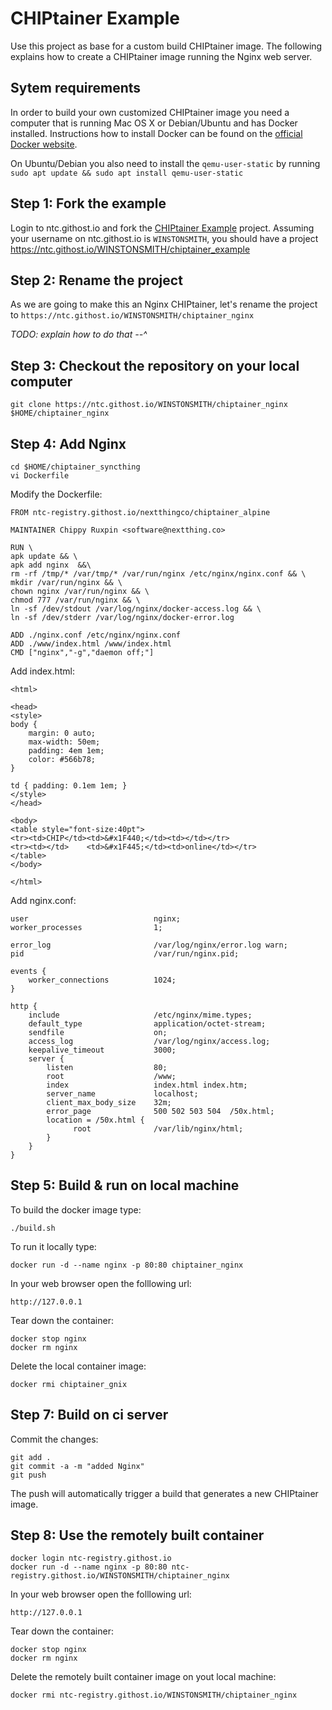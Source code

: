 # CHIPtainer Example

Use this project as base for a custom build CHIPtainer image.
The following explains how to create a CHIPtainer image running the Nginx web server.

## Sytem requirements
In order to build your own customized CHIPtainer image you need a computer
that is running  Mac OS X or Debian/Ubuntu and has Docker installed.
Instructions how to install Docker can be found on the
[official Docker website](https://docs.docker.com/engine/getstarted/step_one/#step-1-get-docker).


On Ubuntu/Debian you also need to install the `qemu-user-static` by running
```sudo apt update && sudo apt install qemu-user-static```

## Step 1: Fork the example
Login to ntc.githost.io and fork the [CHIPtainer Example](https://ntc.githost.io/NextThingCo/chiptainer_example) project.
Assuming your username on ntc.githost.io is `WINSTONSMITH`, you should have a project https://ntc.githost.io/WINSTONSMITH/chiptainer_example

## Step 2: Rename the project
As we are going to make this an Nginx CHIPtainer, let's rename the project to
`https://ntc.githost.io/WINSTONSMITH/chiptainer_nginx`

_TODO: explain how to do that --^_

## Step 3: Checkout the repository on your local computer
```
git clone https://ntc.githost.io/WINSTONSMITH/chiptainer_nginx $HOME/chiptainer_nginx
```

## Step 4: Add Nginx
```
cd $HOME/chiptainer_syncthing
vi Dockerfile
```

Modify the Dockerfile:
```
FROM ntc-registry.githost.io/nextthingco/chiptainer_alpine

MAINTAINER Chippy Ruxpin <software@nextthing.co>

RUN \
apk update && \
apk add nginx  &&\
rm -rf /tmp/* /var/tmp/* /var/run/nginx /etc/nginx/nginx.conf && \
mkdir /var/run/nginx && \
chown nginx /var/run/nginx && \
chmod 777 /var/run/nginx && \
ln -sf /dev/stdout /var/log/nginx/docker-access.log && \
ln -sf /dev/stderr /var/log/nginx/docker-error.log

ADD ./nginx.conf /etc/nginx/nginx.conf
ADD ./www/index.html /www/index.html
CMD ["nginx","-g","daemon off;"]
```

Add index.html:
```
<html>

<head>
<style>
body {
    margin: 0 auto;
    max-width: 50em;
    padding: 4em 1em;
    color: #566b78;
}

td { padding: 0.1em 1em; }
</style>
</head>

<body>
<table style="font-size:40pt">
<tr><td>CHIP</td><td>&#x1F440;</td><td></td></tr>
<tr><td></td>    <td>&#x1F445;</td><td>online</td></tr>
</table>
</body>

</html>
```

Add nginx.conf:
```
user                            nginx;
worker_processes                1;

error_log                       /var/log/nginx/error.log warn;
pid                             /var/run/nginx.pid;

events {
    worker_connections          1024;
}

http {
    include                     /etc/nginx/mime.types;
    default_type                application/octet-stream;
    sendfile                    on;
    access_log                  /var/log/nginx/access.log;
    keepalive_timeout           3000;
    server {
        listen                  80;
        root                    /www;
        index                   index.html index.htm;
        server_name             localhost;
        client_max_body_size    32m;
        error_page              500 502 503 504  /50x.html;
        location = /50x.html {
              root              /var/lib/nginx/html;
        }
    }
}
```

## Step 5: Build & run on local machine

To build the docker image type:
```
./build.sh
```

To run it locally type:
```
docker run -d --name nginx -p 80:80 chiptainer_nginx
```

In your web browser open the folllowing url:
```
http://127.0.0.1
```

Tear down the container:
```
docker stop nginx
docker rm nginx
```

Delete the local container image:
```
docker rmi chiptainer_gnix
```

## Step 7: Build on ci server

Commit the changes:
```
git add .
git commit -a -m "added Nginx"
git push
```

The push will automatically trigger a build that generates a new CHIPtainer image.


## Step 8: Use the remotely built container
```
docker login ntc-registry.githost.io
docker run -d --name nginx -p 80:80 ntc-registry.githost.io/WINSTONSMITH/chiptainer_nginx
```
In your web browser open the folllowing url:
```
http://127.0.0.1
```

Tear down the container:
```
docker stop nginx
docker rm nginx
```

Delete the remotely built container image on yout local machine:
```
docker rmi ntc-registry.githost.io/WINSTONSMITH/chiptainer_nginx
```
